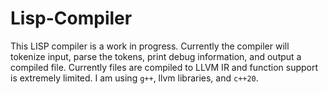 # Lisp-Compiler

This LISP compiler is a work in progress. 
Currently the compiler will tokenize input, parse the tokens, print debug information, and output a compiled file. Currently files are compiled to LLVM IR and function support is extremely limited. I am using `g++`, llvm libraries, and `c++20`. 


